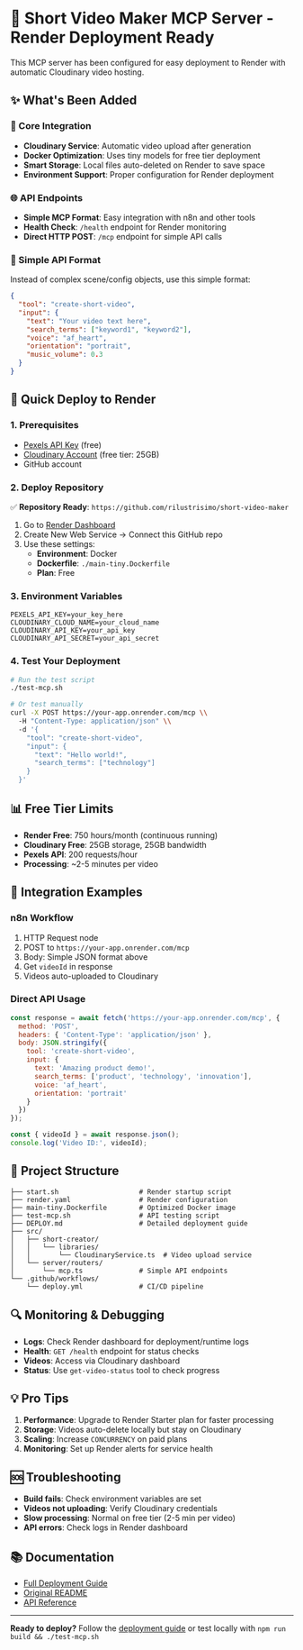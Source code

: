 # 🚀 Short Video Maker MCP Server - Render Deployment Ready

This MCP server has been configured for easy deployment to Render with automatic Cloudinary video hosting.

## ✨ What's Been Added

### 🔧 Core Integration
- **Cloudinary Service**: Automatic video upload after generation
- **Docker Optimization**: Uses tiny models for free tier deployment
- **Smart Storage**: Local files auto-deleted on Render to save space
- **Environment Support**: Proper configuration for Render deployment

### 🌐 API Endpoints
- **Simple MCP Format**: Easy integration with n8n and other tools
- **Health Check**: `/health` endpoint for Render monitoring
- **Direct HTTP POST**: `/mcp` endpoint for simple API calls

### 📱 Simple API Format
Instead of complex scene/config objects, use this simple format:

```json
{
  "tool": "create-short-video",
  "input": {
    "text": "Your video text here",
    "search_terms": ["keyword1", "keyword2"],
    "voice": "af_heart",
    "orientation": "portrait", 
    "music_volume": 0.3
  }
}
```

## 🚀 Quick Deploy to Render

### 1. Prerequisites
- [Pexels API Key](https://www.pexels.com/api/) (free)
- [Cloudinary Account](https://cloudinary.com/) (free tier: 25GB)
- GitHub account

### 2. Deploy Repository
✅ **Repository Ready**: `https://github.com/rilustrisimo/short-video-maker`

1. Go to [Render Dashboard](https://dashboard.render.com)
2. Create New Web Service → Connect this GitHub repo
3. Use these settings:
   - **Environment**: Docker
   - **Dockerfile**: `./main-tiny.Dockerfile`
   - **Plan**: Free

### 3. Environment Variables
```
PEXELS_API_KEY=your_key_here
CLOUDINARY_CLOUD_NAME=your_cloud_name
CLOUDINARY_API_KEY=your_api_key
CLOUDINARY_API_SECRET=your_api_secret
```

### 4. Test Your Deployment
```bash
# Run the test script
./test-mcp.sh

# Or test manually
curl -X POST https://your-app.onrender.com/mcp \\
  -H "Content-Type: application/json" \\
  -d '{
    "tool": "create-short-video",
    "input": {
      "text": "Hello world!",
      "search_terms": ["technology"]
    }
  }'
```

## 📊 Free Tier Limits
- **Render Free**: 750 hours/month (continuous running)
- **Cloudinary Free**: 25GB storage, 25GB bandwidth
- **Pexels API**: 200 requests/hour
- **Processing**: ~2-5 minutes per video

## 🔗 Integration Examples

### n8n Workflow
1. HTTP Request node
2. POST to `https://your-app.onrender.com/mcp`
3. Body: Simple JSON format above
4. Get `videoId` in response
5. Videos auto-uploaded to Cloudinary

### Direct API Usage
```javascript
const response = await fetch('https://your-app.onrender.com/mcp', {
  method: 'POST',
  headers: { 'Content-Type': 'application/json' },
  body: JSON.stringify({
    tool: 'create-short-video',
    input: {
      text: 'Amazing product demo!',
      search_terms: ['product', 'technology', 'innovation'],
      voice: 'af_heart',
      orientation: 'portrait'
    }
  })
});

const { videoId } = await response.json();
console.log('Video ID:', videoId);
```

## 📂 Project Structure
```
├── start.sh                    # Render startup script
├── render.yaml                 # Render configuration
├── main-tiny.Dockerfile        # Optimized Docker image
├── test-mcp.sh                 # API testing script
├── DEPLOY.md                   # Detailed deployment guide
├── src/
│   ├── short-creator/
│   │   └── libraries/
│   │       └── CloudinaryService.ts  # Video upload service
│   └── server/routers/
│       └── mcp.ts              # Simple API endpoints
└── .github/workflows/
    └── deploy.yml              # CI/CD pipeline
```

## 🔍 Monitoring & Debugging
- **Logs**: Check Render dashboard for deployment/runtime logs
- **Health**: `GET /health` endpoint for status checks
- **Videos**: Access via Cloudinary dashboard
- **Status**: Use `get-video-status` tool to check progress

## 💡 Pro Tips
1. **Performance**: Upgrade to Render Starter plan for faster processing
2. **Storage**: Videos auto-delete locally but stay on Cloudinary
3. **Scaling**: Increase `CONCURRENCY` on paid plans
4. **Monitoring**: Set up Render alerts for service health

## 🆘 Troubleshooting
- **Build fails**: Check environment variables are set
- **Videos not uploading**: Verify Cloudinary credentials
- **Slow processing**: Normal on free tier (2-5 min per video)
- **API errors**: Check logs in Render dashboard

## 📚 Documentation
- [Full Deployment Guide](./DEPLOY.md)
- [Original README](./README.md)
- [API Reference](./src/server/routers/mcp.ts)

---

**Ready to deploy?** Follow the [deployment guide](./DEPLOY.md) or test locally with `npm run build && ./test-mcp.sh`
